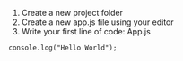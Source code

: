 1. Create a new project folder
2. Create a new app.js file using your editor
3. Write your first line of code:
App.js 

```
console.log("Hello World");
```
